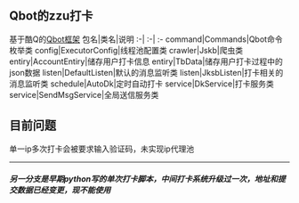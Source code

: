 ## Qbot的zzu打卡
基于酷Q的[Qbot框架](https://github.com/ForteScarlet/simple-robot-core)
包名|类名|说明
  :-|  :-|  :-
command|Commands|Qbot命令枚举类
config|ExecutorConfig|线程池配置类
crawler|Jskb|爬虫类
entiry|AccountEntiry|储存用户打卡信息
entiry|TbData|储存用户打卡过程中的json数据
listen|DefaultListen|默认的消息监听类
listen|JksbListen|打卡相关的消息监听类
schedule|AutoDk|定时自动打卡
service|DkService|打卡服务类
service|SendMsgService|全局送信服务类

## 目前问题
单一ip多次打卡会被要求输入验证码，未实现ip代理池

***
##### 另一分支是早期python写的单次打卡脚本，中间打卡系统升级过一次，地址和提交数据已经变更，现不能使用

